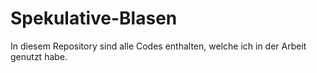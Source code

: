# Spekulative-Blasen

In diesem Repository sind alle Codes enthalten, welche ich in der Arbeit genutzt habe. 




